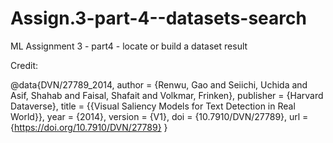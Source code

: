 # Assign.3-part-4--datasets-search
ML Assignment 3 - part4 - locate or build a dataset result


Credit: 

@data{DVN/27789_2014,
author = {Renwu, Gao and Seiichi, Uchida and Asif, Shahab and Faisal, Shafait and Volkmar, Frinken},
publisher = {Harvard Dataverse},
title = {{Visual Saliency Models for Text Detection in Real World}},
year = {2014},
version = {V1},
doi = {10.7910/DVN/27789},
url = {https://doi.org/10.7910/DVN/27789}
}
